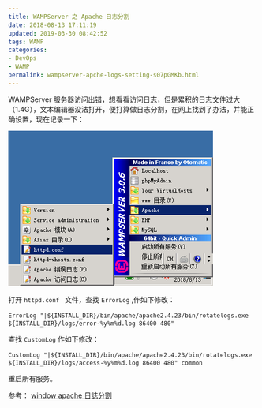 ```yaml
---
title: WAMPServer 之 Apache 日志分割
date: 2018-08-13 17:11:19
updated: 2019-03-30 08:42:52
tags: WAMP
categories: 
- DevOps
- WAMP
permalink: wampserver-apche-logs-setting-s07pGMKb.html
---
```

WAMPServer 服务器访问出错，想看看访问日志，但是累积的日志文件过大（1.4G），文本编辑器没法打开，便打算做日志分割，在网上找到了办法，并能正确设置，现在记录一下：

![httpd.conf ](/images/201808/13/1/YVYYF01Yg8.png)

打开 `httpd.conf ` 文件，查找 `ErrorLog` ,作如下修改：

```
ErrorLog "|${INSTALL_DIR}/bin/apache/apache2.4.23/bin/rotatelogs.exe ${INSTALL_DIR}/logs/error-%y%m%d.log 86400 480"
```

查找 `CustomLog` 作如下修改：

```
CustomLog "|${INSTALL_DIR}/bin/apache/apache2.4.23/bin/rotatelogs.exe ${INSTALL_DIR}/logs/access-%y%m%d.log 86400 480" common
```

重启所有服务。


参考：
[window apache 日誌分割](https://hk.saowen.com/a/ee25d00cba77cd2b7e90acc31fdb90039b2132a9ba8040b9c887a8345bbd5a04)